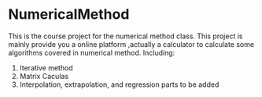 NumericalMethod
===============
This is the course project for the numerical method class. 
This project is mainly provide you a online platform ,actually a calculator to calculate some algorithms covered in numerical method. Including:

1. Iterative method
2. Matrix Caculas
3. Interpolation, extrapolation, and regression
parts to be added

